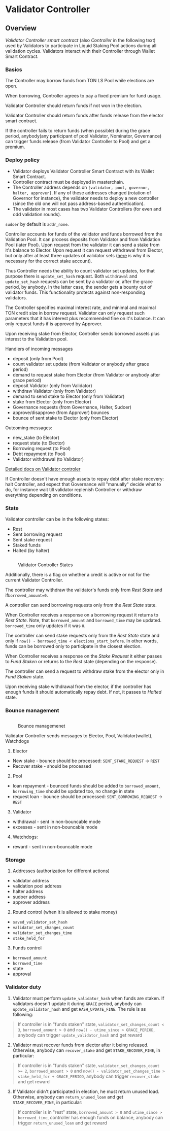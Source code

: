 # Validator Controller

## Overview <a href="#validator-controller" id="validator-controller"></a>

_Validator Controller smart contract_ (also _Controller_ in the following text) used by Validators to participate in Liquid Staking Pool actions during all validation cycles. Validators interact with their Controller through Wallet Smart Contract.



### Basics <a href="#basics" id="basics"></a>

The Controller may borrow funds from TON LS Pool while elections are open.

When borrowing, Controller agrees to pay a fixed premium for fund usage.

Validator Controller should return funds if not won in the election.

Validator Controller should return funds after funds release from the elector smart contract.

If the controller fails to return funds (when possible) during the grace period, anybody(any participant of pool Validator, Nominator, Governance) can trigger funds release (from Validator Controller to Pool) and get a premium.



### Deploy policy <a href="#deploy" id="deploy"></a>

* Validator deploys Validator Controller Smart Contract with its Wallet Smart Contract.
* &#x20;Controller contract must be deployed in masterchain.
* The Controller address depends on `[validator, pool, governor, halter, approver]`. If any of these addresses changed (rotation of Governor for instance), the validator needs to deploy a new controller (since the old one will not pass address-based authentication).
* The validator in most cases has two Validator Controllers (for even and odd validation rounds).

`sudoer` by default is `addr_none`.



Сontroller accounts for funds of the validator and funds borrowed from the Validation Pool. It can process deposits from Validator and from Validation Pool (later Pool). Upon request from the validator it can send a stake from it's balance to Elector. Upon request it can request withdrawal from Elector, but only after at least three updates of validator sets ([here](https://github.com/ton-blockchain/nominator-pool/blob/main/func/pool.fc#L566) is why it is necessary for the correct stake account).&#x20;

Thus Controller needs the ability to count validator set updates, for that purpose there is `update_set_hash` request. Both `withdrawal` and `update_set_hash` requests can be sent by a validator or, after the grace period, by anybody. In the latter case, the sender gets a bounty out of validator funds. This functionality protects against non-responding validators.

The Controller specifies maximal interest rate, and minimal and maximal TON credit size in borrow request. Validator can only request such parameters that it has interest plus recommended fine on it's balance. It can only request funds if is approved by Approver.

Upon receiving stake from Elector, Сontroller sends borrowed assets plus interest to the Validation pool.

Handlers of incoming messages

* deposit (only from Pool)
* count validator set update (from Validator or anybody after grace period)
* demand to request stake from Elector (from Validator or anybody after grace period)
* deposit Validator (only from Validator)
* withdraw Validator (only from Validator)
* demand to send stake to Elector (only from Validator)
* stake from Elector (only from Elector)
* Governance requests (from Governance, Halter, Sudoer)
* approve/disapprove (from Approver) bounces
* bounce of sent stake to Elector (only from Elector)

Outcoming messages:

* new\_stake (to Elector)
* request state (to Elector)
* Borrowing request (to Pool)
* Debt repayment (to Pool)
* Validator withdrawal (to Validator)

[Detailed docs on Validator controler](file:///C:/Users/AlexG/OneDrive/Desktop/TON%20Liquid%20Stake/docs/controller.md)

If Сontroller doesn't have enough assets to repay debt after stake recovery: halt Сontroller, and expect that Governance will "manually" decide what to do, for instance wait till validator replenish Сontroller or withdraw everything depending on conditions.

### &#x20;<a href="#deploy" id="deploy"></a>

### &#x20;<a href="#basics" id="basics"></a>



### State <a href="#state" id="state"></a>

Validator controller can be in the following states:

* Rest
* Sent borrowing request
* Sent stake request
* Staked funds
* Halted (by halter)

<figure><img src="../../.gitbook/assets/pool-graphs-Validator Controller states.drawio.svg" alt=""><figcaption><p>Validator Controller States</p></figcaption></figure>



Additionally, there is a flag on whether a credit is active or not for the current Validator Controller.

The controller may withdraw the validator's funds only from _Rest State_ and if`borrowed_amount=0`.

A controller can send borrowing requests only from the _Rest State_ state.

When Controller receives a response on a borrowing request it returns to _Rest State_. Note, that `borrowed_amount` and `borrowed_time` may be updated. `borrowed_time` only updates if it was `0`.

The controller can send stake requests only from the _Rest State_ state and only if `now() - borrowed_time < elections_start_before`. In other words, funds can be borrowed only to participate in the closest election.

When Controller receives a response on the _Stake Request_ it either passes to _Fund Staken_ or returns to the _Rest_ state (depending on the response).

The controller can send a request to withdraw stake from the elector only in _Fund Staken_ state.

Upon receiving stake withdrawal from the elector, if the controller has enough funds it should automatically repay debt. If not, it passes to _Halted_ state.

### Bounce management <a href="#bounce-management" id="bounce-management"></a>

<figure><img src="../../.gitbook/assets/pool-graphs-Bounce Management.drawio (1).svg" alt=""><figcaption><p>Bounce managemenet</p></figcaption></figure>

Validator Controller sends messages to Elector, Pool, Validator(wallet), Watchdogs

1. Elector

* New stake - bounce should be processed: `SENT_STAKE_REQUEST` -> `REST`
* Recover stake - should be processed

2. Pool

* loan repayment - bounced funds should be added to `borrowed_amount`, `borrowing_time` should be updated too, no change in state
* request loan - bounce should be processed: `SENT_BORROWING_REQUEST` -> `REST`

3. Validator

* withdrawal - sent in non-bouncable mode
* excesses - sent in non-bouncable mode

4. Watchdogs:

* reward - sent in non-bouncable mode

### Storage <a href="#storage" id="storage"></a>

1. Addresses (authorization for different actions)

* validator address
* validation pool address
* halter address
* sudoer address
* approver address

2. Round control (when it is allowed to stake money)

* `saved_validator_set_hash`
* `validator_set_changes_count`
* `validator_set_changes_time`
* `stake_held_for`

3. Funds control

* `borrowed_amount`
* `borrowed_time`
* state
* approval

### Validator duty <a href="#validator-duty" id="validator-duty"></a>

1. Validator must perform `update_validator_hash` when funds are staken. If validators doesn't update it during `GRACE` period, anybody can `update_validator_hash` and get `HASH_UPDATE_FINE`. The rule is as following:

> If controller is in "funds staken" state, `validator_set_changes_count < 3`, `borrowed_amount > 0` and `now() - utime_since > GRACE_PERIOD`, anybody can trigger `update_validator_hash` and get reward

2. Validator must recover funds from elector after it being released. Otherwise, anybody can `recover_stake` and get `STAKE_RECOVER_FINE`, in particular:

> If controller is in "funds staken" state, `validator_set_changes_count >= 2`, `borrowed_amount > 0` and `now() - validator_set_changes_time > stake_held_for + GRACE_PERIOD`, anybody can trigger `recover_stake` and get reward

3. If Validator didn't participated in election, he must return unused load. Otherwise, anybody can `return_unused_loan` and get `STAKE_RECOVER_FINE`, in particular:

> If controller is in "rest" state, `borrowed_amount > 0` and `utime_since > borrowed_time`, controller has enough funds on balance, anybody can trigger `return_unused_loan` and get reward
